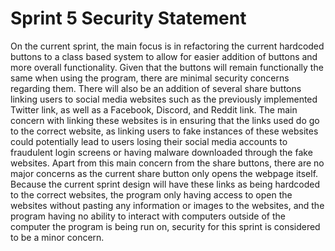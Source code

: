 # Sprint 5 Security Statement
On the current sprint, the main focus is in refactoring the current hardcoded buttons to a class based system to allow for easier addition of buttons and more overall functionality.  Given that the 
buttons will remain functionally the same when using the program, there are minimal security concerns regarding them.  There will also be an addition of several share buttons linking users to social 
media websites such as the previously implemented Twitter link, as well as a Facebook, Discord, and Reddit link.  The main concern with linking these websites is in ensuring that the links used do go 
to the correct website, as linking users to fake instances of these websites could potentially lead to users losing their social media accounts to fraudulent login screens or having malware downloaded 
through the fake websites.  Apart from this main concern from the share buttons, there are no major concerns as the current share button only opens the webpage itself.  Because the current sprint 
design will have these links as being hardcoded to the correct websites, the program only having access to open the websites without pasting any information or images to the websites, and the program 
having no ability to interact with computers outside of the computer the program is being run on, security for this sprint is considered to be a minor concern.
